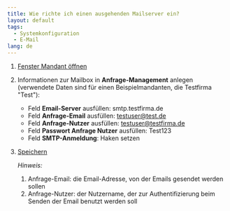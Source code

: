 ```yaml
---
title: Wie richte ich einen ausgehenden Mailserver ein?
layout: default
tags:
  - Systemkonfiguration
  - E-Mail
lang: de
---
```

1. [Fenster Mandant öffnen](Wie_finde_und_öffne_ich_ein_Fenster)
1. Informationen zur Mailbox in **Anfrage-Management** anlegen (verwendete Daten sind für einen Beispielmandanten, die Testfirma "Test"):
	* Feld **Email-Server** ausfüllen: smtp.testfirma.de
	* Feld **Anfrage-Email** ausfüllen: testuser@test.de
	* Feld **Anfrage-Nutzer** ausfüllen: testuser@testfirma.de
	* Feld **Passwort Anfrage Nutzer** ausfüllen: Test123
	* Feld **SMTP-Anmeldung**: Haken setzen

1. [Speichern](Wie_lege_ich_einen_neuen_datensatz_an)

	*Hinweis:*
	
	1. Anfrage-Email: die Email-Adresse, von der Emails gesendet werden sollen
	1. Anfrage-Nutzer: der Nutzername, der zur Authentifizierung beim Senden der Email benutzt werden soll
